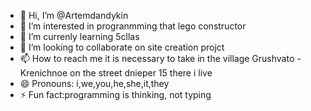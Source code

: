 - 👋 Hi, I’m @Artemdandykin
- 👀 I’m interested in progranmming that lego constructor
- 🌱 I’m currenly learning 5cllas 
- 💞️ I’m looking to collaborate on site creation projct
- 📫 How to reach me it is necessary to take in the village Grushvato -Krenichnoe on the street dnieper 15 there i live
- 😄 Pronouns: i,we,you,he,she,it,they
- ⚡ Fun fact:programming is thinking, not typing 

<!---
Artemdandykin/Artemdandykin is a ✨ special ✨ repository because its `README.md` (this file) appears on your GitHub profile.
You can click the Preview link to take a look at your changes.
--->
